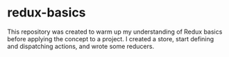 # redux-basics
This repository was created to warm up my understanding of Redux basics before applying the concept to a project. I created a store, start defining and dispatching actions, and wrote some reducers.
